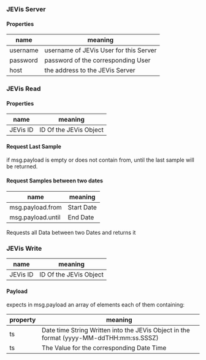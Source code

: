 ### JEVis Server

#### Properties


| name     | meaning                                | 
|----------|----------------------------------------|
| username | username of JEVis User for this Server | 
| password | password of the corresponding User     | 
| host     | the address to the JEVis Server        |  

### JEVis Read


#### Properties


| name     | meaning                            | 
|----------|------------------------------------|
| JEVis ID | ID Of the JEVis Object             |

#### Request Last Sample

if msg.payload is empty or does not contain from, until the last sample will be returned.

#### Request Samples between two dates


| name              | meaning    | 
|-------------------|------------|
| msg.payload.from  | Start Date |
| msg.payload.until | End Date   |

Requests all Data between two Dates and returns it



### JEVis Write


| name     | meaning                            | 
|----------|------------------------------------|
| JEVis ID | ID Of the JEVis Object             |

#### Payload

expects in msg.payload an array of elements each of them containing:


| property | meaning                                                                                 | 
|----------|-----------------------------------------------------------------------------------------|
| ts       | Date time String Written into the JEVis Object in the format (yyyy-MM-ddTHH:mm:ss.SSSZ) |
| ts       | The Value for the corresponding Date Time                                               |






